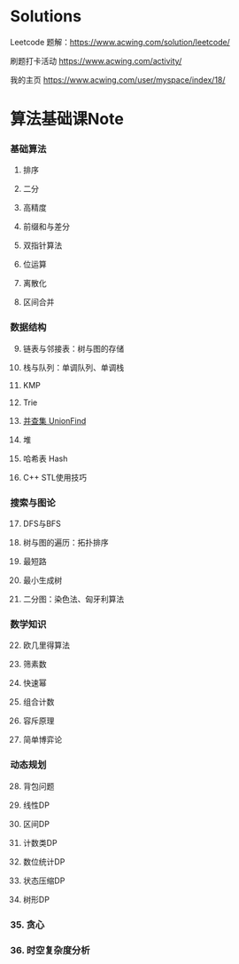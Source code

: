 # Solutions

Leetcode 题解：https://www.acwing.com/solution/leetcode/

刷题打卡活动 https://www.acwing.com/activity/

我的主页 https://www.acwing.com/user/myspace/index/18/


# 算法基础课Note

### 基础算法

1. 排序

2. 二分

3. 高精度

4. 前缀和与差分

5. 双指针算法

6. 位运算

7. 离散化

8. 区间合并

### 数据结构

9. 链表与邻接表：树与图的存储

10. 栈与队列：单调队列、单调栈

11. KMP

12. Trie

13. [并查集 UnionFind](/Note/13.并查集_UnionFind.md)

14. 堆

15. 哈希表 Hash

16. C++ STL使用技巧

### 搜索与图论

17. DFS与BFS

18. 树与图的遍历：拓扑排序

19. 最短路

20. 最小生成树

21. 二分图：染色法、匈牙利算法

### 数学知识

22. 欧几里得算法

23. 筛素数

24. 快速幂

25. 组合计数

26. 容斥原理

27. 简单博弈论

### 动态规划

28. 背包问题

29. 线性DP

30. 区间DP

31. 计数类DP

32. 数位统计DP

33. 状态压缩DP

34. 树形DP

### 35. 贪心

### 36. 时空复杂度分析






